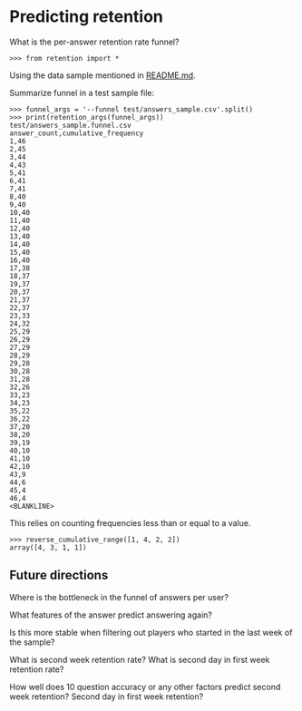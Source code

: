 # Predicting retention

What is the per-answer retention rate funnel?

    >>> from retention import *

Using the data sample mentioned in [README.md](README.md).

Summarize funnel in a test sample file:

    >>> funnel_args = '--funnel test/answers_sample.csv'.split()
    >>> print(retention_args(funnel_args))
    test/answers_sample.funnel.csv
    answer_count,cumulative_frequency
    1,46
    2,45
    3,44
    4,43
    5,41
    6,41
    7,41
    8,40
    9,40
    10,40
    11,40
    12,40
    13,40
    14,40
    15,40
    16,40
    17,38
    18,37
    19,37
    20,37
    21,37
    22,37
    23,33
    24,32
    25,29
    26,29
    27,29
    28,29
    29,28
    30,28
    31,28
    32,26
    33,23
    34,23
    35,22
    36,22
    37,20
    38,20
    39,19
    40,10
    41,10
    42,10
    43,9
    44,6
    45,4
    46,4
    <BLANKLINE>

This relies on counting frequencies less than or equal to a value.

    >>> reverse_cumulative_range([1, 4, 2, 2])
    array([4, 3, 1, 1])

## Future directions

Where is the bottleneck in the funnel of answers per user?

What features of the answer predict answering again?

Is this more stable when filtering out players who started in the last week of the sample?

What is second week retention rate?  What is second day in first week retention rate?

How well does 10 question accuracy or any other factors predict second week retention?  Second day in first week retention?
